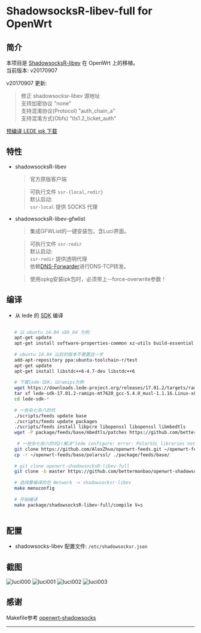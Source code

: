 ShadowsocksR-libev-full for OpenWrt  
===

简介  
---

 本项目是 [ShadowsocksR-libev][1] 在 OpenWrt 上的移植。   
 当前版本: v20170907  
 
 v20170907 更新:  
 > 修正 shadowsocksr-libev 源地址  
 > 支持加密协议 "none"  
 > 支持混淆协议(Protocol) "auth_chain_a"  
 > 支持混淆方式(Obfs) "tls1.2_ticket_auth"  
 
 [预编译 LEDE ipk 下载][R]


特性  
---

 - shadowsocksR-libev

   > 官方原版客户端  
   
   > 可执行文件 `ssr-{local,redir}`  
   > 默认启动:  
   > `ssr-local` 提供 SOCKS 代理  
   
 - shadowsocksR-libev-gfwlist

   > 集成GFWList的一键安装包，含Luci界面。  
   
   > 可执行文件 `ssr-redir`  
   > 默认启动:  
   > `ssr-redir` 提供透明代理  
   > 依赖[DNS-Forwarder][D]进行DNS-TCP转发。  
   
   > 使用opkg安装ipk包时，必须带上--force-overwrite参数！  
   

编译  
---

 - 从 lede 的 [SDK][S] 编译
 
```bash
   
   # 以 ubuntu 14.04 x86_64 为例
   apt-get update
   apt-get install software-properties-common xz-utils build-essential ccache git libncurses5-dev libncursesw5-dev gawk
   
   # ubuntu 14.04 以后的版本不需要这一步
   add-apt-repository ppa:ubuntu-toolchain-r/test
   apt-get update
   apt-get install libstdc++6-4.7-dev libstdc++6
   
   # 下载lede-SDK，以ramips为例
   wget https://downloads.lede-project.org/releases/17.01.2/targets/ramips/mt7620/lede-sdk-17.01.2-ramips-mt7620_gcc-5.4.0_musl-1.1.16.Linux-x86_64.tar.xz
   tar xf lede-sdk-17.01.2-ramips-mt7620_gcc-5.4.0_musl-1.1.16.Linux-x86_64.tar.xz
   cd lede-sdk-*
   
   # 一些杂七杂八的坑
   ./scripts/feeds update base
   ./scripts/feeds update packages
   ./scripts/feeds install libpcre libopenssl libopenssl libmbedtls
   wget -P package/feeds/base/mbedtls/patches https://github.com/bettermanbao/lede/raw/lede-17.01.2/package/libs/mbedtls/patches/999-tweak-config-for-shadowsocks.patch
 
    # 一些杂七杂八的坑2(解决"lede configure: error: PolarSSL libraries not found"的错误)
   git clone https://github.com/AlexZhuo/openwrt-feeds.git ~/openwrt-feeds
   cp -r ~/openwrt-feeds/base/polarssl/ ./package/feeds/base/
   
   # git clone openwrt-shadowsocksR-libev-full
   git clone -b master https://github.com/bettermanbao/openwrt-shadowsocksR-libev-full.git package/shadowsocksR-libev-full
   
   # 选择要编译的包 Network -> shadowsocksr-libev
   make menuconfig
   
   # 开始编译
   make package/shadowsocksR-libev-full/compile V=s
   
   ```

配置  
---

 - shadowsocks-libev 配置文件: `/etc/shadowsocksr.json`

截图  
---

![luci000](https://github.com/bettermanbao/openwrt-shadowsocksR-libev-full/blob/master/snapshot/luci%20000.png)
![luci001](https://github.com/bettermanbao/openwrt-shadowsocksR-libev-full/blob/master/snapshot/luci%20001.png)
![luci002](https://github.com/bettermanbao/openwrt-shadowsocksR-libev-full/blob/master/snapshot/luci%20002.png)
![luci003](https://github.com/bettermanbao/openwrt-shadowsocksR-libev-full/blob/master/snapshot/luci%20003.png)

感谢  
---

Makefile参考  [openwrt-shadowsocks][E]

----------

  [O]: https://github.com/bettermanbao/openwrt-shadowsocks-libev-full
  [1]: https://github.com/breakwa11/shadowsocks-libev
  [R]: https://github.com/bettermanbao/openwrt-shadowsocksR-libev-full/releases
  [S]: https://lede-project.org/docs/guide-developer/compile_packages_for_lede_with_the_sdk
  [E]: https://github.com/shadowsocks/openwrt-shadowsocks
  [D]: https://github.com/aa65535/openwrt-dns-forwarder
  
